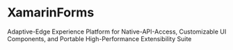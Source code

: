 # XamarinForms
Adaptive-Edge Experience Platform for Native-API-Access, Customizable UI Components, and Portable High-Performance Extensibility Suite
